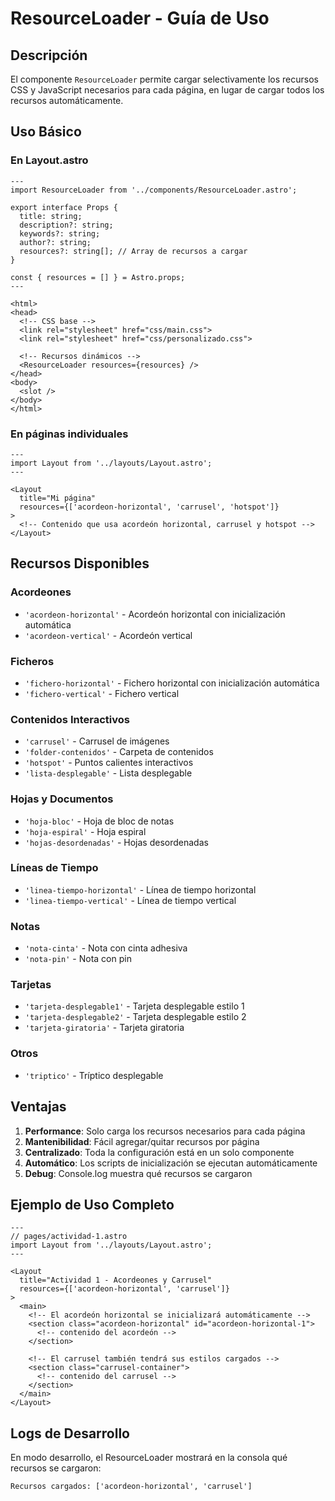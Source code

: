 # ResourceLoader - Guía de Uso

## Descripción
El componente `ResourceLoader` permite cargar selectivamente los recursos CSS y JavaScript necesarios para cada página, en lugar de cargar todos los recursos automáticamente.

## Uso Básico

### En Layout.astro
```astro
---
import ResourceLoader from '../components/ResourceLoader.astro';

export interface Props {
  title: string;
  description?: string;
  keywords?: string;
  author?: string;
  resources?: string[]; // Array de recursos a cargar
}

const { resources = [] } = Astro.props;
---

<html>
<head>
  <!-- CSS base -->
  <link rel="stylesheet" href="css/main.css">
  <link rel="stylesheet" href="css/personalizado.css">
  
  <!-- Recursos dinámicos -->
  <ResourceLoader resources={resources} />
</head>
<body>
  <slot />
</body>
</html>
```

### En páginas individuales
```astro
---
import Layout from '../layouts/Layout.astro';
---

<Layout 
  title="Mi página"
  resources={['acordeon-horizontal', 'carrusel', 'hotspot']}
>
  <!-- Contenido que usa acordeón horizontal, carrusel y hotspot -->
</Layout>
```

## Recursos Disponibles

### Acordeones
- `'acordeon-horizontal'` - Acordeón horizontal con inicialización automática
- `'acordeon-vertical'` - Acordeón vertical

### Ficheros
- `'fichero-horizontal'` - Fichero horizontal con inicialización automática  
- `'fichero-vertical'` - Fichero vertical

### Contenidos Interactivos
- `'carrusel'` - Carrusel de imágenes
- `'folder-contenidos'` - Carpeta de contenidos
- `'hotspot'` - Puntos calientes interactivos
- `'lista-desplegable'` - Lista desplegable

### Hojas y Documentos
- `'hoja-bloc'` - Hoja de bloc de notas
- `'hoja-espiral'` - Hoja espiral
- `'hojas-desordenadas'` - Hojas desordenadas

### Líneas de Tiempo
- `'linea-tiempo-horizontal'` - Línea de tiempo horizontal
- `'linea-tiempo-vertical'` - Línea de tiempo vertical

### Notas
- `'nota-cinta'` - Nota con cinta adhesiva
- `'nota-pin'` - Nota con pin

### Tarjetas
- `'tarjeta-desplegable1'` - Tarjeta desplegable estilo 1
- `'tarjeta-desplegable2'` - Tarjeta desplegable estilo 2
- `'tarjeta-giratoria'` - Tarjeta giratoria

### Otros
- `'triptico'` - Tríptico desplegable

## Ventajas

1. **Performance**: Solo carga los recursos necesarios para cada página
2. **Mantenibilidad**: Fácil agregar/quitar recursos por página
3. **Centralizado**: Toda la configuración está en un solo componente
4. **Automático**: Los scripts de inicialización se ejecutan automáticamente
5. **Debug**: Console.log muestra qué recursos se cargaron

## Ejemplo de Uso Completo

```astro
---
// pages/actividad-1.astro
import Layout from '../layouts/Layout.astro';
---

<Layout 
  title="Actividad 1 - Acordeones y Carrusel"
  resources={['acordeon-horizontal', 'carrusel']}
>
  <main>
    <!-- El acordeón horizontal se inicializará automáticamente -->
    <section class="acordeon-horizontal" id="acordeon-horizontal-1">
      <!-- contenido del acordeón -->
    </section>
    
    <!-- El carrusel también tendrá sus estilos cargados -->
    <section class="carrusel-container">
      <!-- contenido del carrusel -->
    </section>
  </main>
</Layout>
```

## Logs de Desarrollo
En modo desarrollo, el ResourceLoader mostrará en la consola qué recursos se cargaron:
```
Recursos cargados: ['acordeon-horizontal', 'carrusel']
```
